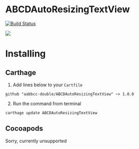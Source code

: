 # ABCDAutoResizingTextView 
[![Build Status](https://travis-ci.org/aabbcc-double/ABCDAutoResizingTextView.svg?branch=master)](https://travis-ci.org/aabbcc-double/ABCDAutoResizingTextView)

<img src="https://i.imgur.com/Ne0VFP7.gif">

# Installing
## Carthage
1. Add lines below to your `Cartfile`
```
github "aabbcc-double/ABCDAutoResizingTextView" ~> 1.0.0
```
2. Run the command from terminal
```
carthage update ABCDAutoResizingTextView
```

## Cocoapods
Sorry, currently unsupported
